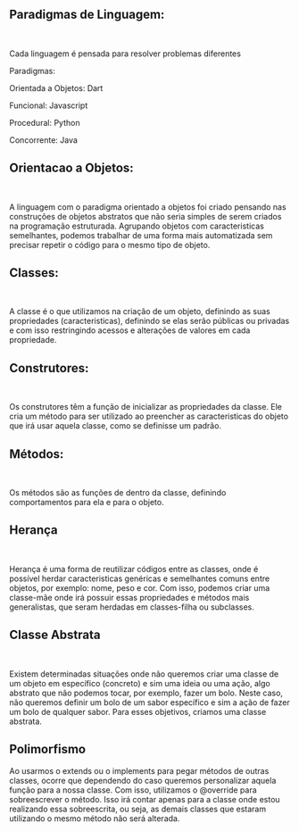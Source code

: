 <h2>Paradigmas de Linguagem:</h2><br>
<p>Cada linguagem é pensada para resolver problemas diferentes</p>
<p>Paradigmas:</p>
<p>Orientada a Objetos: Dart</p>
<p>Funcional: Javascript</p>
<p>Procedural: Python</p>
<p>Concorrente: Java</p>

<h2>Orientacao a Objetos:</h2><br>

<p>A linguagem com o paradigma orientado a objetos foi criado pensando nas construções de objetos abstratos
que não seria simples de serem criados na programação estruturada. Agrupando objetos com caracteristicas semelhantes,
podemos trabalhar de uma forma mais automatizada sem precisar repetir o código para o mesmo tipo de objeto.</p>

<h2>Classes:</h2></br>

<p>A classe é o que utilizamos na criação de um objeto, definindo as suas propriedades (caracteristicas), definindo se elas
serão públicas ou privadas e com isso restringindo acessos e alterações de valores em cada propriedade.</p>

<h2>Construtores:</h2><br>

<p>Os construtores têm a função de inicializar as propriedades da classe. Ele cria um método para ser utilizado ao preencher
as caracteristicas do objeto que irá usar aquela classe, como se definisse um padrão.</p>

<h2>Métodos:</h2><br>
<p>Os métodos são as funções de dentro da classe, definindo comportamentos para ela e para o objeto.</p>

<h2>Herança</h2><br>
<p>Herança é uma forma de reutilizar códigos entre as classes, onde é possível herdar caracteristicas genéricas
e semelhantes comuns entre objetos, por exemplo: nome, peso e cor. Com isso, podemos criar uma classe-mãe onde irá possuir
essas propriedades e métodos mais generalistas, que seram herdadas em classes-filha ou subclasses.</p>
<h2>Classe Abstrata</h2><br>
<p>Existem determinadas situações onde não queremos criar uma classe de um objeto em específico (concreto) e sim uma ideia ou uma ação,
algo abstrato que não podemos tocar, por exemplo, fazer um bolo. Neste caso, não queremos definir um bolo de um sabor específico e sim
a ação de fazer um bolo de qualquer sabor. Para esses objetivos, criamos uma classe abstrata.</p>
<h2>Polimorfismo</h2>
<p>Ao usarmos o extends ou o implements para pegar métodos de outras classes, ocorre que dependendo do caso queremos personalizar
aquela função para a nossa classe. Com isso, utilizamos o @override para sobreescrever o método. Isso irá contar apenas para a classe
onde estou realizando essa sobreescrita, ou seja, as demais classes que estaram utilizando o mesmo método não será alterada.</p>